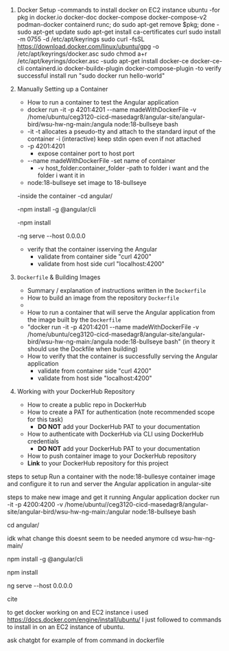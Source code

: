 1. Docker Setup
   -commands to install docker on EC2 instance ubuntu
   -for pkg in docker.io docker-doc docker-compose docker-compose-v2 podman-docker containerd runc; do sudo apt-get remove $pkg; done
   -sudo apt-get update
    sudo apt-get install ca-certificates curl
    sudo install -m 0755 -d /etc/apt/keyrings
    sudo curl -fsSL https://download.docker.com/linux/ubuntu/gpg -o /etc/apt/keyrings/docker.asc
    sudo chmod a+r /etc/apt/keyrings/docker.asc
   -sudo apt-get install docker-ce docker-ce-cli containerd.io docker-buildx-plugin docker-compose-plugin
   -to verify successful install run "sudo docker run hello-world"

2. Manually Setting up a Container
    - How to run a container to test the Angular application
    -  docker run -it -p 4201:4201 --name madeWithDockerFile -v /home/ubuntu/ceg3120-cicd-masedagr8/angular-site/angular-bird/wsu-hw-ng-main:/angula node:18-bullseye bash
      - -it -t allocates a pseudo-tty and attach to the standard input of the container
          -i (interactive) keep stdin open even if not attached
      - -p 4201:4201
          - expose container port to host port
      - --name madeWithDockerFile
            -set name of container
        - -v host_folder:container_folder
           -path to folder i want and the folder i want it in
      - node:18-bullseye set image to 18-bullseye
        
      -inside the container
      -cd angular/

      -npm install -g @angular/cli

      -npm install

      -ng serve --host 0.0.0.0

    - verify that the container isserving the Angular
      - validate from container side "curl 4200"
      - validate from host side curl "localhost:4200"
3. `Dockerfile` & Building Images
    - Summary / explanation of instructions written in the `Dockerfile`
    - How to build an image from the repository `Dockerfile`
    - 
    - How to run a container that will serve the Angular application from the image built by the `Dockerfile`
    - "docker run -it -p 4201:4201 --name madeWithDockerFile -v /home/ubuntu/ceg3120-cicd-masedagr8/angular-site/angular-bird/wsu-hw-ng-main:/angula node:18-bullseye bash" (in theory it should use the Dockfile when building) 
    - How to verify that the container is successfully serving the Angular application
      - validate from container side "curl 4200"
      - validate from host side "localhost:4200"
5. Working with your DockerHub Repository
    - How to create a public repo in DockerHub
    - How to create a PAT for authentication (note recommended scope for this task)
      - **DO NOT** add your DockerHub PAT to your documentation 
    - How to authenticate with DockerHub via CLI using DockerHub credentials
      - **DO NOT** add your DockerHub PAT to your documentation 
    - How to push container image to your DockerHub repository
    - **Link** to your DockerHub repository for this project

steps to setup Run a container with the node:18-bullesye container image and configure it to run and server the Angular application in angular-site

steps to make new image and get it running Angular application
docker run -it -p 4200:4200 -v /home/ubuntu//ceg3120-cicd-masedagr8/angular-site/angular-bird/wsu-hw-ng-main:/angular node:18-bullseye bash

cd angular/

idk what change this doesnt seem to be needed anymore
cd wsu-hw-ng-main/

npm install -g @angular/cli

npm install

ng serve --host 0.0.0.0


cite

to get docker working on and EC2 instance i used https://docs.docker.com/engine/install/ubuntu/ 
I just followed to commands to install in on an EC2 instance of ubuntu.

ask chatgbt for example of from command in dockerfile

